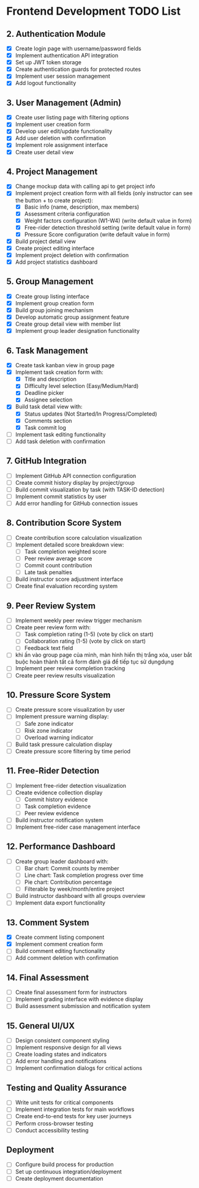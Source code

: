# Frontend Development TODO List

## 2. Authentication Module
- [x] Create login page with username/password fields
- [x] Implement authentication API integration
- [x] Set up JWT token storage
- [x] Create authentication guards for protected routes
- [x] Implement user session management
- [x] Add logout functionality

## 3. User Management (Admin)
- [x] Create user listing page with filtering options
- [x] Implement user creation form
- [x] Develop user edit/update functionality
- [x] Add user deletion with confirmation
- [x] Implement role assignment interface
- [x] Create user detail view

## 4. Project Management
- [x] Change mockup data with calling api to get project info
- [x] Implement project creation form with all fields (only instructor can see the button + to create project):
  - [x] Basic info (name, description, max members)
  - [x] Assessment criteria configuration
  - [x] Weight factors configuration (W1-W4) (write default value in form)
  - [x] Free-rider detection threshold setting (write default value in form)
  - [x] Pressure Score configuration (write default value in form)
- [x] Build project detail view
- [x] Create project editing interface
- [x] Implement project deletion with confirmation
- [x] Add project statistics dashboard

## 5. Group Management
- [x] Create group listing interface
- [x] Implement group creation form
- [x] Build group joining mechanism
- [x] Develop automatic group assignment feature
- [x] Create group detail view with member list
- [x] Implement group leader designation functionality

## 6. Task Management
- [x] Create task kanban view in group page
- [x] Implement task creation form with:
  - [x] Title and description
  - [x] Difficulty level selection (Easy/Medium/Hard)
  - [x] Deadline picker
  - [x] Assignee selection
- [x] Build task detail view with:
  - [x] Status updates (Not Started/In Progress/Completed)
  - [x] Comments section
  - [x] Task commit log
- [ ] Implement task editing functionality
- [ ] Add task deletion with confirmation

## 7. GitHub Integration
- [ ] Implement GitHub API connection configuration
- [ ] Create commit history display by project/group
- [ ] Build commit visualization by task (with TASK-ID detection)
- [ ] Implement commit statistics by user
- [ ] Add error handling for GitHub connection issues

## 8. Contribution Score System
- [ ] Create contribution score calculation visualization
- [ ] Implement detailed score breakdown view:
  - [ ] Task completion weighted score
  - [ ] Peer review average score
  - [ ] Commit count contribution
  - [ ] Late task penalties
- [ ] Build instructor score adjustment interface
- [ ] Create final evaluation recording system

## 9. Peer Review System
- [ ] Implement weekly peer review trigger mechanism
- [ ] Create peer review form with:
  - [ ] Task completion rating (1-5) (vote by click on start)
  - [ ] Collaboration rating (1-5) (vote by click on start)
  - [ ] Feedback text field
- [ ] khi ấn vào group page của mình, màn hình hiển thị trắng xóa, user bắt buộc hoàn thành tất cả form đánh giá để tiếp tục sử dụngdụng
- [ ] Implement peer review completion tracking
- [ ] Create peer review results visualization

## 10. Pressure Score System
- [ ] Create pressure score visualization by user
- [ ] Implement pressure warning display:
  - [ ] Safe zone indicator
  - [ ] Risk zone indicator
  - [ ] Overload warning indicator
- [ ] Build task pressure calculation display
- [ ] Create pressure score filtering by time period

## 11. Free-Rider Detection
- [ ] Implement free-rider detection visualization
- [ ] Create evidence collection display
  - [ ] Commit history evidence
  - [ ] Task completion evidence
  - [ ] Peer review evidence
- [ ] Build instructor notification system
- [ ] Implement free-rider case management interface

## 12. Performance Dashboard
- [ ] Create group leader dashboard with:
  - [ ] Bar chart: Commit counts by member
  - [ ] Line chart: Task completion progress over time
  - [ ] Pie chart: Contribution percentage
  - [ ] Filterable by week/month/entire project
- [ ] Build instructor dashboard with all groups overview
- [ ] Implement data export functionality

## 13. Comment System
- [x] Create comment listing component
- [x] Implement comment creation form
- [ ] Build comment editing functionality
- [ ] Add comment deletion with confirmation

## 14. Final Assessment
- [ ] Create final assessment form for instructors
- [ ] Implement grading interface with evidence display
- [ ] Build assessment submission and notification system

## 15. General UI/UX
- [ ] Design consistent component styling
- [ ] Implement responsive design for all views
- [ ] Create loading states and indicators
- [ ] Add error handling and notifications
- [ ] Implement confirmation dialogs for critical actions

## Testing and Quality Assurance
- [ ] Write unit tests for critical components
- [ ] Implement integration tests for main workflows
- [ ] Create end-to-end tests for key user journeys
- [ ] Perform cross-browser testing
- [ ] Conduct accessibility testing

## Deployment
- [ ] Configure build process for production
- [ ] Set up continuous integration/deployment
- [ ] Create deployment documentation